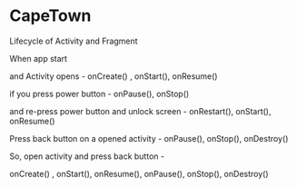 # CapeTown
Lifecycle of Activity and Fragment

When app start 

and Activity opens - onCreate() , onStart(), onResume()

if you press power button -  onPause(), onStop()

and re-press power button and unlock screen - onRestart(), onStart(), onResume() 

Press back button on a opened activity - onPause(), onStop(), onDestroy()

So, open activity and press back button - 

onCreate() , onStart(), onResume(), onPause(), onStop(), onDestroy()
